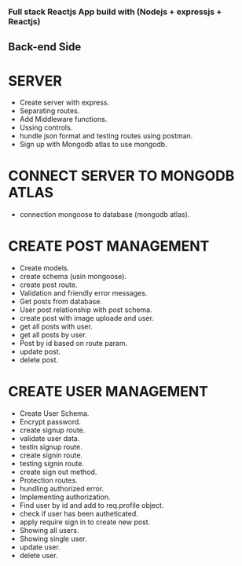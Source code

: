 ### Full stack Reactjs App build with (Nodejs + expressjs + Reactjs)

## Back-end Side

# SERVER
* Create server with express.
* Separating routes.
* Add Middleware functions.
* Ussing controls.
* hundle json format and testing routes using postman.
* Sign up with Mongodb atlas to use mongodb.

# CONNECT SERVER TO MONGODB ATLAS
* connection mongoose to database (mongodb atlas).

# CREATE POST MANAGEMENT 
* Create models.
* create schema (usin mongoose).
* create post route.
* Validation and friendly error messages.
* Get posts from database.
* User post relationship with post schema.
* create post with image uploade and user.
* get all posts with user.
* get all posts by user.
* Post by id based on route param.
* update post.
* delete post.

# CREATE USER MANAGEMENT
* Create User Schema.
* Encrypt password.
* create signup route.
* validate user data.
* testin signup route.
* create signin route.
* testing signin route.
* create sign out method.
* Protection routes.
* hundling authorized error.
* Implementing authorization.
* Find user by id and add to req.profile object.
* check if user has been autheticated.
* apply require sign in to create new post.
* Showing all users.
* Showing single user.
* update user.
* delete user.
